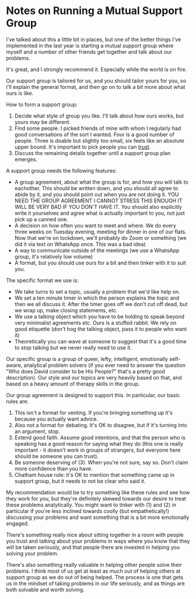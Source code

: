 # Notes on Running a Mutual Support Group

I've talked about this a little bit in places, but one of the better things I've implemented in the last year is starting
a mutual support group where myself and a number of other friends get together and talk about our problems.

It's great, and I strongly recommend it. Especially while the world is on fire.

Our support group is tailored for us, and you should tailor yours for you, so I'll explain the general format,
and then go on to talk a bit more about what ours is like.

How to form a support group:

1. Decide what style of group you like. I'll talk about how ours works, but yours may be different.
2. Find some people. I picked friends of mine with whom I regularly had good conversations of the sort I wanted. Four is a good number of people. Three is doable but slightly too small, six feels like an absolute upper bound. It's important to pick people you can [trust](https://notebook.drmaciver.com/posts/2020-03-24-09:46.html).
3. Discuss the remaining details together until a support group plan emerges.

A support group needs the following features:

* A group agreement, about what the group is for, and how you will talk to eachother. This should be written down, and you should all agree to abide by it, and you should point out when you are not doing it. YOU NEED THE GROUP AGREEMENT I CANNOT STRESS THIS ENOUGH IT WILL BE VERY BAD IF YOU DON'T HAVE IT. You should also explicitly write it yourselves and agree what is actually important to you, not just pick up a canned one.
* A decision on how often you want to meet and where. We do every three weeks on Tuesday evening, meeting for dinner in one of our flats. Now that we're on lockdown, we'll probably do Zoom or something (we did it via text on WhatsApp once. This was a bad idea)
* A way to communicate outside of the meetings (we use a WhatsApp group, it's relatively low volume)
* A format, but you should use ours for a bit and then tinker with it to suit you.

The specific format we use is:

* We take turns to set a topic, usually a problem that we'd like help on.
* We set a ten minute timer in which the person explains the topic and then we all discuss it. After the timer goes off we don't cut off dead, but we wrap up, make closing statements, etc.
* We use a talking object which you have to be holding to speak beyond very minimalist agreements etc. Ours is a stuffed rabbit. We rely on good etiquette (don't hog the talking object, pass it to people who want it)
* Theoretically you can wave at someone to suggest that it's a good time to stop talking but we never really need to use it.

Our specific group is a group of queer, lefty, intelligent, emotionally self-aware, analytical problem solvers (if you ever need to answer the question "Who does David consider to be His People?" that's a pretty good description).
Our style and our topics are very heavily based on that, and based on a heavy amount of therapy skills in the group.

Our group agreement is designed to support this. In particular, our basic rules are:

1. This isn't a format for venting. If you're bringing something up it's because you actually want advice.
2. Also not a format for debating. It's OK to disagree, but if it's turning into an argument, stop.
3. Extend good faith. Assume good intentions, and that the person who is speaking has a good reason for saying what they do (this one is really important - it doesn't work in groups of strangers, but everyone here should be someone you can trust).
4. Be someone deserving of (3). When you're not sure, say so. Don't claim more confidence than you have.
5. Chatham house rule: it's OK to mention that something came up in support group, but it needs to not be clear who said it.

My recommendation would be to try something like these rules and see how they work for you,
but they're definitely skewed towards our desire to treat these problems analytically.
You might want to tinker with (1) and (2) in particular if you're less inclined towards coolly (but empathetically!) discussing your problems and want something that is a bit more emotionally engaged.

There's something really nice about sitting together in a room with people you trust and talking about your problems in ways where you know that they will be taken seriously, and that people there are invested in helping you solving your problem.

There's also something really valuable in helping other people solve their problems. I think most of us get at least as much out of helping others at support group as we do out of being helped. The process is one that gets us in the mindset of taking problems in our life seriously, and as things are both solvable and worth solving.

